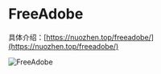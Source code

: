 # FreeAdobe
 
 
具体介绍：[https://nuozhen.top/freeadobe/](https://nuozhen.top/freeadobe/)

![FreeAdobe](https://nuozhen.top/freeadobe/img/freeadobe_main_form.png)
